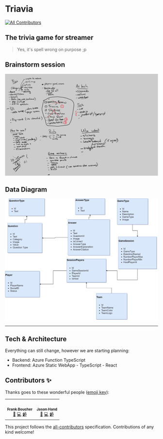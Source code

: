 # Triavia
<!-- ALL-CONTRIBUTORS-BADGE:START - Do not remove or modify this section -->
[![All Contributors](https://img.shields.io/badge/all_contributors-2-orange.svg?style=flat-square)](#contributors-)
<!-- ALL-CONTRIBUTORS-BADGE:END -->

## The **trivia** game for streamer

> Yes, it's spell wrong on purpose ;p

## Brainstorm session

![Whiteboard Session][WhiteboardSession]


## Data Diagram

![Data Diagram][DataDiagram]

---
## Tech & Architecture

Everything can still change, however we are starting planning: 

- Backend: Azure Function TypeScript
- Frontend: Azure Static WebApp - TypeScript - React




[WhiteboardSession]: medias/WhiteBoard.svg
[DataDiagram]: medias/triavia-data-diagram.png
## Contributors ✨

Thanks goes to these wonderful people ([emoji key](https://allcontributors.org/docs/en/emoji-key)):

<!-- ALL-CONTRIBUTORS-LIST:START - Do not remove or modify this section -->
<!-- prettier-ignore-start -->
<!-- markdownlint-disable -->
<table>
  <tr>
    <td align="center"><a href="http://cloud5mins.com"><img src="https://avatars3.githubusercontent.com/u/2404846?v=4" width="100px;" alt=""/><br /><sub><b>Frank Boucher</b></sub></a><br /><a href="#ideas-fboucher" title="Ideas, Planning, & Feedback">🤔</a> <a href="https://github.com/FBoucher/triavia/commits?author=fboucher" title="Code">💻</a> <a href="#video-fboucher" title="Videos">📹</a></td>
    <td align="center"><a href="http://www.jasonhand.com"><img src="https://avatars0.githubusercontent.com/u/1173344?v=4" width="100px;" alt=""/><br /><sub><b>Jason Hand</b></sub></a><br /><a href="#ideas-jasonhand" title="Ideas, Planning, & Feedback">🤔</a> <a href="https://github.com/FBoucher/triavia/commits?author=jasonhand" title="Code">💻</a> <a href="#video-jasonhand" title="Videos">📹</a></td>
  </tr>
</table>

<!-- markdownlint-enable -->
<!-- prettier-ignore-end -->
<!-- ALL-CONTRIBUTORS-LIST:END -->

This project follows the [all-contributors](https://github.com/all-contributors/all-contributors) specification. Contributions of any kind welcome!